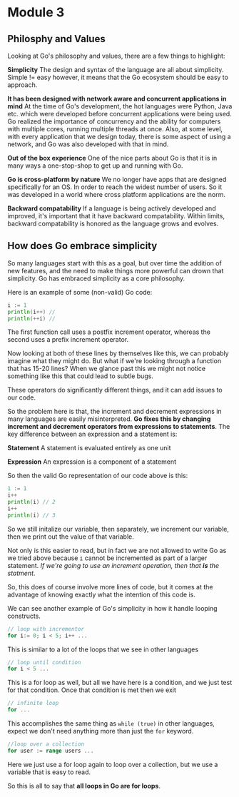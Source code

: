 # Module 3

## Philosphy and Values

Looking at Go's philosophy and values, there are a few things to highlight:

**Simplicity**
The design and syntax of the language are all about simplicity. Simple != easy however, it means that the Go ecosystem should be easy to approach.

**It has been designed with network aware and concurrent applications in mind**
At the time of Go's development, the hot languages were Python, Java etc. which were developed before concurrent applications were being used. Go realized the importance of concurrency and the ability for computers with multiple cores, running multiple threads at once. Also, at some level, with every application that we design today, there is some aspect of using a network, and Go was also developed with that in mind.

**Out of the box experience**
One of the nice parts about Go is that it is in many ways a one-stop-shop to get up and running with Go.

**Go is cross-platform by nature**
We no longer have apps that are designed specifically for an OS. In order to reach the widest number of users. So it was developed in a world where cross platform applications are the norm.

**Backward compatability**
If a language is being actively developed and improved, it's important that it have backward compatability. Within limits, backward compatability is honored as the language grows and evolves.

## How does Go embrace simplicity

So many languages start with this as a goal, but over time the addition of new features, and the need to make things more powerful can drown that simplicity. Go has embraced simplicity as a core philosophy.

Here is an example of some (non-valid) Go code:

```go
i := 1
println(i++) //
println(++i) //
```

The first function call uses a postfix increment operator, whereas the second uses a prefix increment operator.

Now looking at both of these lines by themselves like this, we can probably imagine what they might do. But what if we're looking through a function that has 15-20 lines? When we glance past this we might not notice something like this that could lead to subtle bugs. 

These operators do significantly different things, and it can add issues to our code. 

So the problem here is that, the increment and decrement expressions in many languages are easily misinterpreted. **Go fixes this by changing increment and decrement operators from expressions to statements**. The key difference between an expression and a statement is:

**Statement**
A statement is evaluated entirely as one unit

**Expression**
An expression is a component of a statement

So then the valid Go representation of our code above is this:

```go
1 := 1
i++
println(i) // 2
i++
println(i) // 3
```

So we still initalize our variable, then separately, we increment our variable, then we print out the value of that variable.

Not only is this easier to read, but in fact we are not allowed to write Go as we tried above because `i` cannot be incremented as part of a larger statement. *If we're going to use an increment operation, then that **is** the statment*. 

So, this does of course involve more lines of code, but it comes at the advantage of knowing exactly what the intention of this code is.

We can see another example of Go's simplicity in how it handle looping constructs.

```go
// loop with incrementor
for i:= 0; i < 5; i++ ...
```

This is similar to a lot of the loops that we see in other languages

```go
// loop until condition
for i < 5 ...
```

This is a for loop as well, but all we have here is a condition, and we just test for that condition. Once that condition is met then we exit

```go
// infinite loop
for ...
```

This accomplishes the same thing as `while (true)` in other languages, expect we don't need anything more than just the `for` keyword.

```go
//loop over a collection
for user := range users ...
```

Here we just use a for loop again to loop over a collection, but we use a variable that is easy to read.

So this is all to say that **all loops in Go are for loops**.
